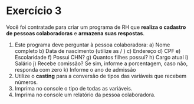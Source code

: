 # Exercício 3
Você foi contratade para criar um programa de RH que **realiza o cadastro de pessoas colaboradoras** e **armazena suas respostas**. 
1) Este programa deve perguntar à pessoa colaboradora:
   a) Nome completo
   b) Data de nascimento (utilize as / ) 
   c) Endereço
   d) CPF
   e) Escolaridade
   f) Possui CHN?
   g) Quantos filhes possui?
   h) Cargo atual
   i) Salário
   j) Recebe comissão? Se sim, informe a porcentagem, caso não, responda com zero
   k) Informe o ano de admissão
2) Utilize o **casting** para a conversão de tipos das variáveis que recebem números.
3) Imprima no console o tipo de todas as variáveis.
4) Imprima no console um relatório da pessoa colaboradora.
